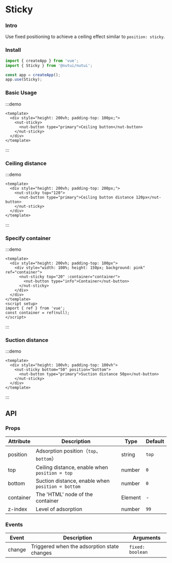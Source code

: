 # Sticky

### Intro

Use fixed positioning to achieve a ceiling effect similar to `position: sticky`.

### Install

```js
import { createApp } from 'vue';
import { Sticky } from '@nutui/nutui';

const app = createApp();
app.use(Sticky);
```

### Basic Usage

:::demo

```vue
<template>
  <div style="height: 200vh; padding-top: 100px;">
    <nut-sticky>
      <nut-button type="primary">Ceiling button</nut-button>
    </nut-sticky>
  </div>
</template>
```

:::

### Ceiling distance

:::demo

```vue
<template>
  <div style="height: 200vh; padding-top: 200px;">
    <nut-sticky top="120">
      <nut-button type="primary">Ceiling button distance 120px</nut-button>
    </nut-sticky>
  </div>
</template>
```

:::

### Specify container

:::demo

```vue
<template>
  <div style="height: 200vh; padding-top: 100px">
    <div style="width: 100%; height: 150px; background: pink" ref="container">
      <nut-sticky top="20" :container="container">
        <nut-button type="info">Container</nut-button>
      </nut-sticky>
    </div>
  </div>
</template>
<script setup>
import { ref } from 'vue';
const container = ref(null);
</script>
```

:::

### Suction distance

:::demo

```vue
<template>
  <div style="height: 100vh; padding-top: 100vh">
    <nut-sticky bottom="50" position="bottom">
      <nut-button type="primary">Suction distance 50px</nut-button>
    </nut-sticky>
  </div>
</template>
```

:::

## API

### Props

| Attribute | Description                                       | Type    | Default |
| --------- | ------------------------------------------------- | ------- | ------- |
| position  | Adsorption position（`top`、`bottom`）            | string  | `top`   |
| top       | Ceiling distance, enable when `position = top`    | number  | `0`     |
| bottom    | Suction distance, enable when `position = bottom` | number  | `0`     |
| container | The 'HTML' node of the container                  | Element | -       |
| z-index   | Level of adsorption                               | number  | `99`    |

### Events

| Event  | Description                                 | Arguments        |
| ------ | ------------------------------------------- | ---------------- |
| change | Triggered when the adsorption state changes | `fixed: boolean` |
